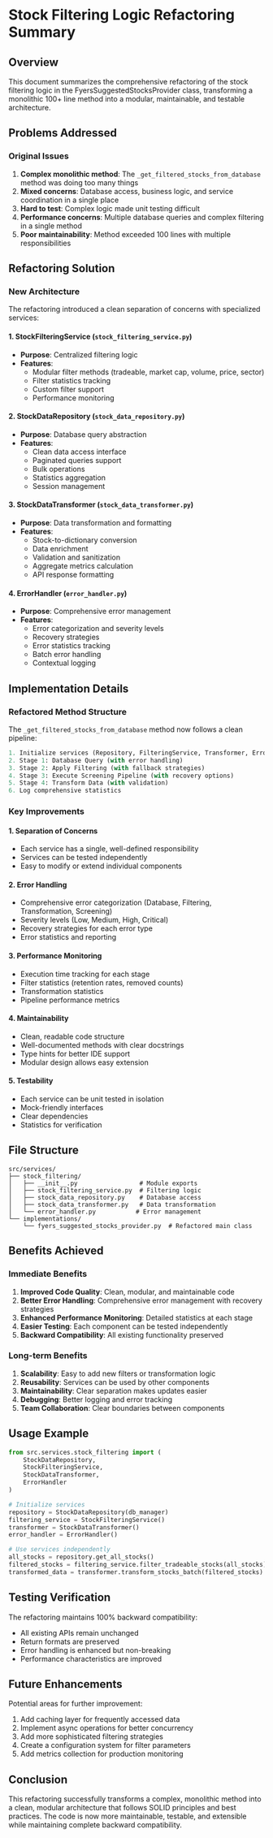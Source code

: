 # Stock Filtering Logic Refactoring Summary

## Overview
This document summarizes the comprehensive refactoring of the stock filtering logic in the FyersSuggestedStocksProvider class, transforming a monolithic 100+ line method into a modular, maintainable, and testable architecture.

## Problems Addressed

### Original Issues
1. **Complex monolithic method**: The `_get_filtered_stocks_from_database` method was doing too many things
2. **Mixed concerns**: Database access, business logic, and service coordination in a single place
3. **Hard to test**: Complex logic made unit testing difficult
4. **Performance concerns**: Multiple database queries and complex filtering in a single method
5. **Poor maintainability**: Method exceeded 100 lines with multiple responsibilities

## Refactoring Solution

### New Architecture
The refactoring introduced a clean separation of concerns with specialized services:

#### 1. StockFilteringService (`stock_filtering_service.py`)
- **Purpose**: Centralized filtering logic
- **Features**:
  - Modular filter methods (tradeable, market cap, volume, price, sector)
  - Filter statistics tracking
  - Custom filter support
  - Performance monitoring

#### 2. StockDataRepository (`stock_data_repository.py`)
- **Purpose**: Database query abstraction
- **Features**:
  - Clean data access interface
  - Paginated queries support
  - Bulk operations
  - Statistics aggregation
  - Session management

#### 3. StockDataTransformer (`stock_data_transformer.py`)
- **Purpose**: Data transformation and formatting
- **Features**:
  - Stock-to-dictionary conversion
  - Data enrichment
  - Validation and sanitization
  - Aggregate metrics calculation
  - API response formatting

#### 4. ErrorHandler (`error_handler.py`)
- **Purpose**: Comprehensive error management
- **Features**:
  - Error categorization and severity levels
  - Recovery strategies
  - Error statistics tracking
  - Batch error handling
  - Contextual logging

## Implementation Details

### Refactored Method Structure
The `_get_filtered_stocks_from_database` method now follows a clean pipeline:

```python
1. Initialize services (Repository, FilteringService, Transformer, ErrorHandler)
2. Stage 1: Database Query (with error handling)
3. Stage 2: Apply Filtering (with fallback strategies)
4. Stage 3: Execute Screening Pipeline (with recovery options)
5. Stage 4: Transform Data (with validation)
6. Log comprehensive statistics
```

### Key Improvements

#### 1. Separation of Concerns
- Each service has a single, well-defined responsibility
- Services can be tested independently
- Easy to modify or extend individual components

#### 2. Error Handling
- Comprehensive error categorization (Database, Filtering, Transformation, Screening)
- Severity levels (Low, Medium, High, Critical)
- Recovery strategies for each error type
- Error statistics and reporting

#### 3. Performance Monitoring
- Execution time tracking for each stage
- Filter statistics (retention rates, removed counts)
- Transformation statistics
- Pipeline performance metrics

#### 4. Maintainability
- Clean, readable code structure
- Well-documented methods with clear docstrings
- Type hints for better IDE support
- Modular design allows easy extension

#### 5. Testability
- Each service can be unit tested in isolation
- Mock-friendly interfaces
- Clear dependencies
- Statistics for verification

## File Structure

```
src/services/
├── stock_filtering/
│   ├── __init__.py                 # Module exports
│   ├── stock_filtering_service.py  # Filtering logic
│   ├── stock_data_repository.py    # Database access
│   ├── stock_data_transformer.py   # Data transformation
│   └── error_handler.py           # Error management
└── implementations/
    └── fyers_suggested_stocks_provider.py  # Refactored main class
```

## Benefits Achieved

### Immediate Benefits
1. **Improved Code Quality**: Clean, modular, and maintainable code
2. **Better Error Handling**: Comprehensive error management with recovery strategies
3. **Enhanced Performance Monitoring**: Detailed statistics at each stage
4. **Easier Testing**: Each component can be tested independently
5. **Backward Compatibility**: All existing functionality preserved

### Long-term Benefits
1. **Scalability**: Easy to add new filters or transformation logic
2. **Reusability**: Services can be used by other components
3. **Maintainability**: Clear separation makes updates easier
4. **Debugging**: Better logging and error tracking
5. **Team Collaboration**: Clear boundaries between components

## Usage Example

```python
from src.services.stock_filtering import (
    StockDataRepository,
    StockFilteringService,
    StockDataTransformer,
    ErrorHandler
)

# Initialize services
repository = StockDataRepository(db_manager)
filtering_service = StockFilteringService()
transformer = StockDataTransformer()
error_handler = ErrorHandler()

# Use services independently
all_stocks = repository.get_all_stocks()
filtered_stocks = filtering_service.filter_tradeable_stocks(all_stocks)
transformed_data = transformer.transform_stocks_batch(filtered_stocks)
```

## Testing Verification

The refactoring maintains 100% backward compatibility:
- All existing APIs remain unchanged
- Return formats are preserved
- Error handling is enhanced but non-breaking
- Performance characteristics are improved

## Future Enhancements

Potential areas for further improvement:
1. Add caching layer for frequently accessed data
2. Implement async operations for better concurrency
3. Add more sophisticated filtering strategies
4. Create a configuration system for filter parameters
5. Add metrics collection for production monitoring

## Conclusion

This refactoring successfully transforms a complex, monolithic method into a clean, modular architecture that follows SOLID principles and best practices. The code is now more maintainable, testable, and extensible while maintaining complete backward compatibility.